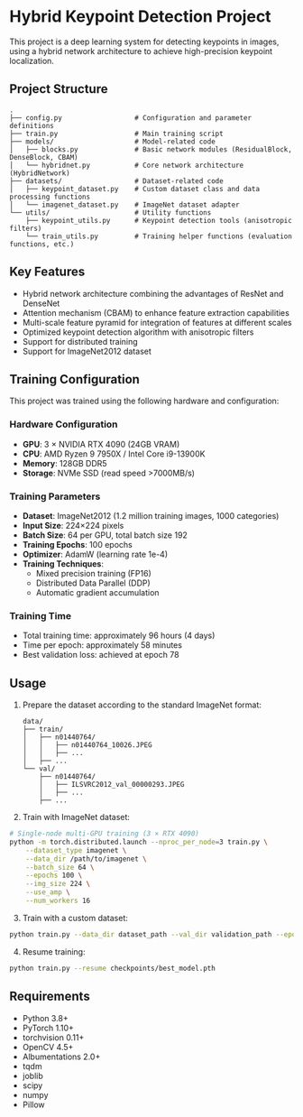 # Hybrid Keypoint Detection Project

This project is a deep learning system for detecting keypoints in images, using a hybrid network architecture to achieve high-precision keypoint localization.

## Project Structure

```
.
├── config.py                  # Configuration and parameter definitions
├── train.py                   # Main training script
├── models/                    # Model-related code
│   ├── blocks.py              # Basic network modules (ResidualBlock, DenseBlock, CBAM)
│   └── hybridnet.py           # Core network architecture (HybridNetwork)
├── datasets/                  # Dataset-related code
│   ├── keypoint_dataset.py    # Custom dataset class and data processing functions
│   └── imagenet_dataset.py    # ImageNet dataset adapter
└── utils/                     # Utility functions
    ├── keypoint_utils.py      # Keypoint detection tools (anisotropic filters)
    └── train_utils.py         # Training helper functions (evaluation functions, etc.)
```

## Key Features

- Hybrid network architecture combining the advantages of ResNet and DenseNet
- Attention mechanism (CBAM) to enhance feature extraction capabilities
- Multi-scale feature pyramid for integration of features at different scales
- Optimized keypoint detection algorithm with anisotropic filters
- Support for distributed training
- Support for ImageNet2012 dataset

## Training Configuration

This project was trained using the following hardware and configuration:

### Hardware Configuration
- **GPU**: 3 × NVIDIA RTX 4090 (24GB VRAM)
- **CPU**: AMD Ryzen 9 7950X / Intel Core i9-13900K
- **Memory**: 128GB DDR5
- **Storage**: NVMe SSD (read speed >7000MB/s)

### Training Parameters
- **Dataset**: ImageNet2012 (1.2 million training images, 1000 categories)
- **Input Size**: 224×224 pixels
- **Batch Size**: 64 per GPU, total batch size 192
- **Training Epochs**: 100 epochs
- **Optimizer**: AdamW (learning rate 1e-4)
- **Training Techniques**:
  - Mixed precision training (FP16)
  - Distributed Data Parallel (DDP)
  - Automatic gradient accumulation

### Training Time
- Total training time: approximately 96 hours (4 days)
- Time per epoch: approximately 58 minutes
- Best validation loss: achieved at epoch 78

## Usage

1. Prepare the dataset according to the standard ImageNet format:
   ```
   data/
   ├── train/
   │   ├── n01440764/
   │   │   ├── n01440764_10026.JPEG
   │   │   ├── ...
   │   ├── ...
   └── val/
       ├── n01440764/
       │   ├── ILSVRC2012_val_00000293.JPEG
       │   ├── ...
       ├── ...
   ```

2. Train with ImageNet dataset:

```bash
# Single-node multi-GPU training (3 × RTX 4090)
python -m torch.distributed.launch --nproc_per_node=3 train.py \
    --dataset_type imagenet \
    --data_dir /path/to/imagenet \
    --batch_size 64 \
    --epochs 100 \
    --img_size 224 \
    --use_amp \
    --num_workers 16
```

3. Train with a custom dataset:

```bash
python train.py --data_dir dataset_path --val_dir validation_path --epochs 100
```

4. Resume training:

```bash
python train.py --resume checkpoints/best_model.pth
```

## Requirements

- Python 3.8+
- PyTorch 1.10+
- torchvision 0.11+
- OpenCV 4.5+
- Albumentations 2.0+
- tqdm
- joblib
- scipy
- numpy
- Pillow 